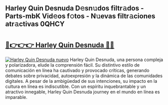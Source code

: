 ## Harley Quin Desnuda D𝚎sn𝚞dos filtr𝚊dos - Parts-mbK Vid𝚎os f𝚘tos - N𝚞evas filtr𝚊ciones atr𝚊ctivas 0QHCY

# <h2><a href="http://mb7jqe.tromn.icu/?c=Harley+Quin+Desnuda">🔗👉👉👉 Harley Quin Desnuda 🔗🔗</a></h2>

[![Harley Quin Desnuda nuevo](https://i.imgur.com/pEAQMta.gif)](http://mb7jqe.tromn.icu/?c=Harley+Quin+Desnuda)
Harley Quin Desnuda, una persona compleja y polarizadora, elude la comprensión fácil. Su distintivo estilo de comunicación en línea ha cautivado y provocado críticas, generando debates sobre privacidad, autoexpresión y la dinámica de las comunidades digitales. A pesar de la ambigüedad de sus intenciones, su impacto en la cultura en línea es indiscutible. Con un espíritu inquebrantable y un atractivo innegable, Harley Quin Desnuda journey en el mundo en línea es imparable.
